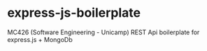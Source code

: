 # express-js-boilerplate
MC426 (Software Engineering - Unicamp) REST Api boilerplate for express.js + MongoDb
